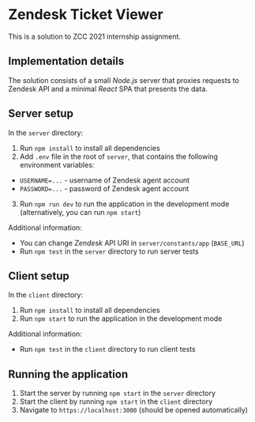 # Zendesk Ticket Viewer

This is a solution to ZCC 2021 internship assignment.

## Implementation details

The solution consists of a small _Node.js_ server that proxies requests to Zendesk API and a minimal _React_ SPA that presents the data.

## Server setup

In the `server` directory:
1. Run `npm install` to install all dependencies
2. Add `.env` file in the root of `server`, that contains the following environment variables:
  - `USERNAME=...` - username of Zendesk agent account
  - `PASSWORD=...` - password of Zendesk agent account
3. Run `npm run dev` to run the application in the development mode (alternatively, you can run `npm start`)

Additional information:
- You can change _Zendesk_ API URI in `server/constants/app` (`BASE_URL`)
- Run `npm test` in the `server` directory to run server tests

## Client setup

In the `client` directory:
1. Run `npm install` to install all dependencies
2. Run `npm start` to run the application in the development mode

Additional information:
- Run `npm test` in the `client` directory to run client tests

## Running the application

1. Start the server by running `npm start` in the `server` directory
2. Start the client by running `npm start` in the `client` directory
3. Navigate to `https://localhost:3000` (should be opened automatically)
